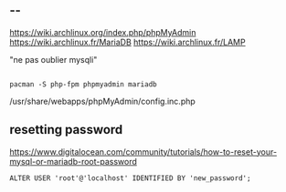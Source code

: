 ## --

https://wiki.archlinux.org/index.php/phpMyAdmin
https://wiki.archlinux.fr/MariaDB
https://wiki.archlinux.fr/LAMP



"ne pas oublier mysqli"
```

pacman -S php-fpm phpmyadmin mariadb
```

/usr/share/webapps/phpMyAdmin/config.inc.php


## resetting password

https://www.digitalocean.com/community/tutorials/how-to-reset-your-mysql-or-mariadb-root-password

```
ALTER USER 'root'@'localhost' IDENTIFIED BY 'new_password';
```




